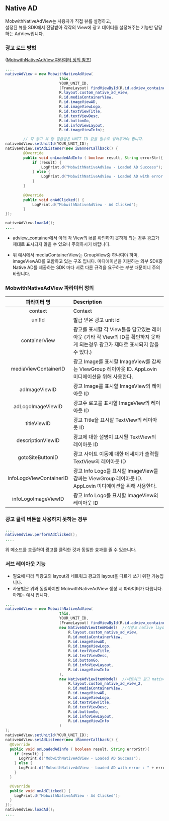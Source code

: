 ## Native AD <!-- {docsify-ignore} -->

MobwithNativeAdView는 사용자가 직접 뷰를 설정하고,  
설정된 뷰를 SDK에서 전달받아 각각의 View에 광고 데이터를 설정해주는 기능만 담당하는 AdView입니다.

### 광고 로드 방법 
([MobwithNativeAdView 파라미터 정의 참조](#mobwithnativeadview-파라미터-정의))

```java
....
nativeAdView = new MobwithNativeAdView(
                        this,
                        YOUR_UNIT_ID,
                        (FrameLayout) findViewById(R.id.adview_container),
                        R.layout.custom_native_ad_view,
                        R.id.mediaContainerView,
                        R.id.imageViewAD,
                        R.id.imageViewLogo,
                        R.id.textViewTitle,
                        R.id.textViewDesc,
                        R.id.buttonGo,
                        R.id.infoViewLayout,
                        R.id.imageViewInfo);

        // 각 광고 뷰 당 발급받은 UNIT_ID 값을 필수로 넣어주어야 합니다.
nativeAdView.setUnitId(YOUR_UNIT_ID);
nativeAdView.setAdListener(new iBannerCallback() {
        @Override
        public void onLoadedAdInfo ( boolean result, String errorStr){
            if (result) {
                LogPrint.d("MobwithNativeAdView - Loaded AD Success");
            } else {
                LogPrint.d("MobwithNativeAdView - Loaded AD with error : " + errorStr);
            }
        }
    
        @Override
        public void onAdClicked() {
            LogPrint.d("MobwithNativeAdView - Ad Clicked");
        }
});

nativeAdView.loadAd();
....
```

- adview_container에서 아래 각 View의 id를 확인하지 못하게 되는 경우 광고가 제대로 표시되지 않을 수 있으니 주의하시기 바랍니다.

- 위 예시에서 mediaContainerView는 GroupView중 하나여야 하며, imageViewAD를 포함하고 있는 구조 입니다.
  미디에이션을 지원하는 외부 SDK중 Native AD를 제공하는 SDK 마다 서로 다른 규격을 요구하는 부분 때문이니 주의 바랍니다.

### MobwithNativeAdView 파라미터 정의

|         파라미터 명          | Description                                                                     |
|:-----------------------:|:--------------------------------------------------------------------------------|
|         context         | Context                                                                         |
|         unitId          | 발급 받은 광고 unit id                                                                |
|      containerView      | 광고를 표시할 각 View들을 담고있는 레이아웃 (기타 각 View의 ID를 확인하지 못하게 되는경우 광고가 제대로 표시되지 않을 수 있다.) |
|  mediaViewContainerID   | 광고 Image를 표시할 ImageView를 감싸는 ViewGroup 레이아웃 ID. AppLovin 미디에이션을 위해 사용한다.        |
|      adImageViewID      | 광고 Image를 표시할 ImageView의 레이아웃 ID                                                |
|    adLogoImageViewID    | 광고주 로고를 표시할 ImageView의 레이아웃 ID                                                  |
|       titleViewID       | 광고 Title을 표시할 TextView의 레이아웃 ID                                                 |
|    descriptionViewID    | 광고에 대한 설명이 표시될 TextView의 레이아웃 ID                                                |
|    gotoSiteButtonID     | 광고 사이트 이동에 대한 메세지가 출력될 TextView의 레이아웃 ID                                        |
| infoLogoViewContainerID | 광고 Info Logo를 표시할 ImageView를 감싸는 ViewGroup 레이아웃 ID. AppLovin 미디에이션을 위해 사용한다.    |
|   infoLogoImageViewID   | 광고 Info Logo를 표시할 ImageView의 레이아웃 ID                                            |

### 광고 클릭 버튼을 사용하지 못하는 경우 
```java
....
nativeAdView.performAdClicked();
....
```

위 메소드를 호출하여 광고를 클릭한 것과 동일한 효과를 줄 수 있습니다.

### 서브 레이아웃 기능
- 필요에 따라 직광고의 layout과 네트워크 광고의 layout을 다르게 쓰기 위한 기능입니다.
- 사용법은 위와 동일하지만 MobwithNativeAdView 생성 시 파라미터가 다릅니다. 아래는 예시 입니다.
```java
....
nativeAdView = new MobwithNativeAdView(
                        this,
                        YOUR_UNIT_ID,
                        (FrameLayout) findViewById(R.id.adview_container),
                        new NativeAdViewItemModel(  //직광고 native layout
                            R.layout.custom_native_ad_view,
                            R.id.mediaContainerView,
                            R.id.imageViewAD,
                            R.id.imageViewLogo,
                            R.id.textViewTitle,
                            R.id.textViewDesc,
                            R.id.buttonGo,
                            R.id.infoViewLayout,
                            R.id.imageViewInfo
                        ),
                        new NativeAdViewItemModel(  //네트워크 광고 native layout
                            R.layout.custom_native_ad_view_2,
                            R.id.mediaContainerView,
                            R.id.imageViewAD,
                            R.id.imageViewLogo,
                            R.id.textViewTitle,
                            R.id.textViewDesc,
                            R.id.buttonGo,
                            R.id.infoViewLayout,
                            R.id.imageViewInfo
                        )
);
nativeAdView.setUnitId(YOUR_UNIT_ID);
nativeAdView.setAdListener(new iBannerCallback() {
  @Override
  public void onLoadedAdInfo ( boolean result, String errorStr){
    if (result) {
      LogPrint.d("MobwithNativeAdView - Loaded AD Success");
    } else {
      LogPrint.d("MobwithNativeAdView - Loaded AD with error : " + errorStr);
    }
  }

  @Override
  public void onAdClicked() {
    LogPrint.d("MobwithNativeAdView - Ad Clicked");
  }
});
nativeAdView.loadAd();
....
```